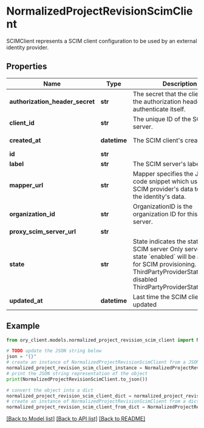 # NormalizedProjectRevisionScimClient

SCIMClient represents a SCIM client configuration to be used by an external identity provider.

## Properties

Name | Type | Description | Notes
------------ | ------------- | ------------- | -------------
**authorization_header_secret** | **str** | The secret that the client uses in the authorization header to authenticate itself. | 
**client_id** | **str** | The unique ID of the SCIM server. | 
**created_at** | **datetime** | The SCIM client&#39;s creation time | [optional] [readonly] 
**id** | **str** |  | [optional] 
**label** | **str** | The SCIM server&#39;s label | 
**mapper_url** | **str** | Mapper specifies the JSONNet code snippet which uses the SCIM provider&#39;s data to hydrate the identity&#39;s data. | 
**organization_id** | **str** | OrganizationID is the organization ID for this SCIM server. | 
**proxy_scim_server_url** | **str** |  | [optional] 
**state** | **str** | State indicates the state of the SCIM server  Only servers with state &#x60;enabled&#x60; will be available for SCIM provisioning. enabled ThirdPartyProviderStateEnabled disabled ThirdPartyProviderStateDisabled | [optional] 
**updated_at** | **datetime** | Last time the SCIM client was updated | [optional] [readonly] 

## Example

```python
from ory_client.models.normalized_project_revision_scim_client import NormalizedProjectRevisionScimClient

# TODO update the JSON string below
json = "{}"
# create an instance of NormalizedProjectRevisionScimClient from a JSON string
normalized_project_revision_scim_client_instance = NormalizedProjectRevisionScimClient.from_json(json)
# print the JSON string representation of the object
print(NormalizedProjectRevisionScimClient.to_json())

# convert the object into a dict
normalized_project_revision_scim_client_dict = normalized_project_revision_scim_client_instance.to_dict()
# create an instance of NormalizedProjectRevisionScimClient from a dict
normalized_project_revision_scim_client_from_dict = NormalizedProjectRevisionScimClient.from_dict(normalized_project_revision_scim_client_dict)
```
[[Back to Model list]](../README.md#documentation-for-models) [[Back to API list]](../README.md#documentation-for-api-endpoints) [[Back to README]](../README.md)


